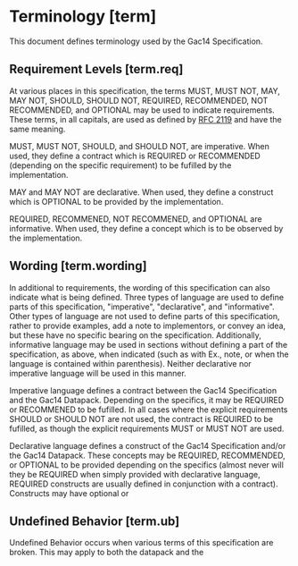 # Terminology [term]

This document defines terminology used by the Gac14 Specification. 

## Requirement Levels [term.req]

At various places in this specification, the terms MUST, MUST NOT, MAY, MAY NOT, SHOULD, SHOULD NOT, REQUIRED, RECOMMENDED, NOT RECOMMENDED, and OPTIONAL may be used to indicate requirements. These terms, in all capitals, are used as defined by [RFC 2119](https://tools.ietf.org/html/rfc2119) and have the same meaning. 

MUST, MUST NOT, SHOULD, and SHOULD NOT, are imperative. When used, they define a contract which is REQUIRED or RECOMMENDED (depending on the specific requirement) to be fufilled by the implementation. 

MAY and MAY NOT are declarative. When used, they define a construct which is OPTIONAL to be provided by the implementation. 

REQUIRED, RECOMMENED, NOT RECOMMENED, and OPTIONAL are informative. When used, they define a concept which is to be observed by the implementation. 

## Wording [term.wording]

In additional to requirements, the wording of this specification can also indicate what is being defined. Three types of language are used to define parts of this specification, "imperative", "declarative", and "informative". 
Other types of language are not used to define parts of this specification, rather to provide examples, add a note to implementors, or convey an idea, but these have no specific bearing on the specification. 
Additionally, informative language may be used in sections without defining a part of the specification, as above, when indicated (such as with Ex., note, or when the language is contained within parenthesis). Neither declarative nor imperative language will be used in this manner. 


Imperative language defines a contract between the Gac14 Specification and the Gac14 Datapack. Depending on the specifics, it may be REQUIRED or RECOMMENED to be fufilled. In all cases where the explicit requirements SHOULD or SHOULD NOT are not used, the contract is REQUIRED to be fufilled, as though the explicit requirements MUST or MUST NOT are used. 


Declarative language defines a construct of the Gac14 Specification and/or the Gac14 Datapack. These concepts may be REQUIRED, RECOMMENDED, or OPTIONAL to be provided depending on the specifics (almost never will they be REQUIRED when simply provided with declarative language, REQUIRED constructs are usually defined in conjunction with a contract). Constructs may have optional or   

## Undefined Behavior [term.ub]

Undefined Behavior occurs when various terms of this specification are broken. This may apply to both the datapack and the 
